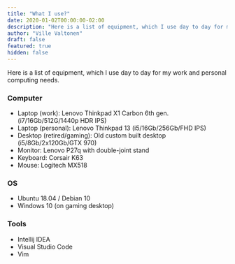 ```yaml
---
title: "What I use?"
date: 2020-01-02T00:00:00-02:00
description: "Here is a list of equipment, which I use day to day for my work and personal computing needs."
author: "Ville Valtonen"
draft: false
featured: true 
hidden: false 
---
```


Here is a list of equipment, which I use day to day for my work and personal computing needs.

### Computer
- Laptop (work): Lenovo Thinkpad X1 Carbon 6th gen. (i7/16Gb/512G/1440p HDR IPS)
- Laptop (personal): Lenovo Thinkpad 13 (i5/16Gb/256Gb/FHD IPS)
- Desktop (retired/gaming): Old custom built desktop (i5/8Gb/2x120Gb/GTX 970)
- Monitor: Lenovo P27q with double-joint stand
- Keyboard: Corsair K63
- Mouse: Logitech MX518

### OS
- Ubuntu 18.04 / Debian 10
- Windows 10 (on gaming desktop)

### Tools
- Intellij IDEA
- Visual Studio Code
- Vim
